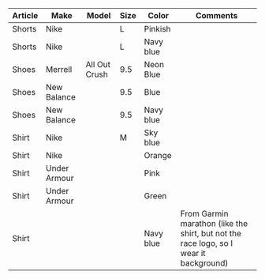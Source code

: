 
| Article | Make | Model | Size | Color | Comments |
|---------|------|-------|------|-------|----------|
| Shorts | Nike | | L | Pinkish | | 
| Shorts | Nike | | L | Navy blue | | 
| Shoes | Merrell | All Out Crush | 9.5 | Neon Blue | |
| Shoes | New Balance | | 9.5 | Blue | |
| Shoes | New Balance | | 9.5 | Navy blue | |
| Shirt | Nike | | M | Sky blue | |
| Shirt | Nike | | | Orange | |
| Shirt | Under Armour | | | Pink | |
| Shirt | Under Armour | | | Green | |
| Shirt | | | | Navy blue | From Garmin marathon (like the shirt, but not the race logo, so I wear it background) |




